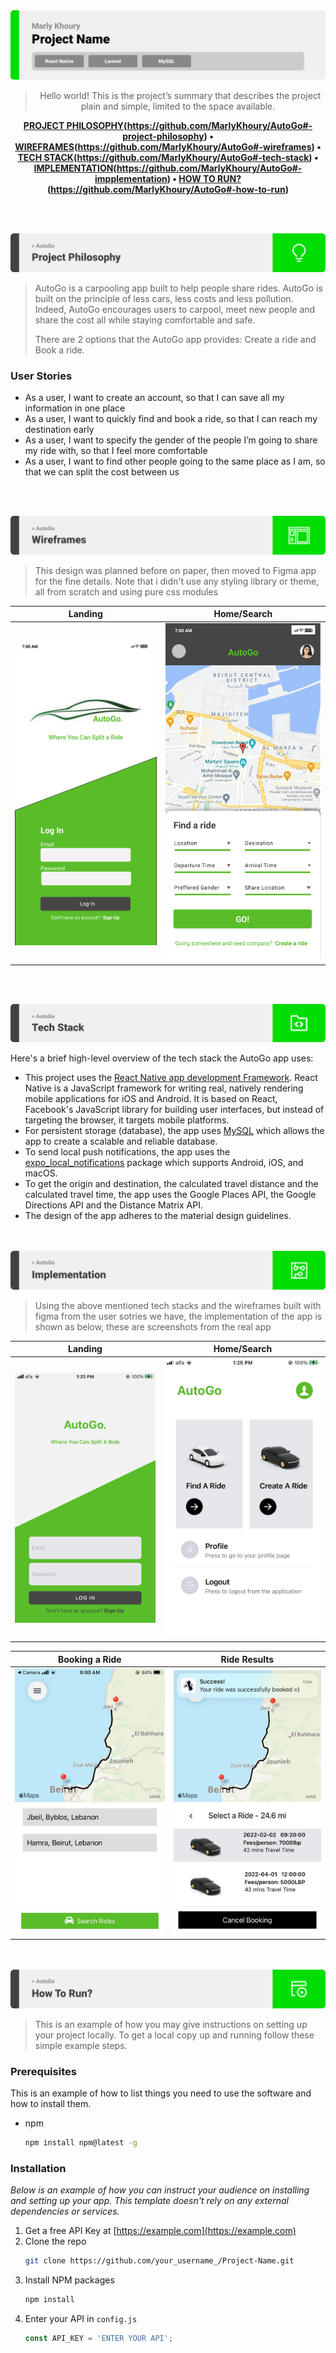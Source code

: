<img src="./readme/title1.svg"/>

<div align="center">

> Hello world! This is the project’s summary that describes the project plain and simple, limited to the space available.  

**[PROJECT PHILOSOPHY](#philosophy)(https://github.com/MarlyKhoury/AutoGo#-project-philosophy) • [WIREFRAMES](#wireframes)(https://github.com/MarlyKhoury/AutoGo#-wireframes) • [TECH STACK](#stacks)(https://github.com/MarlyKhoury/AutoGo#-tech-stack) • [IMPLEMENTATION](#implementation)(https://github.com/MarlyKhoury/AutoGo#-impplementation) • [HOW TO RUN?](#run)(https://github.com/MarlyKhoury/AutoGo#-how-to-run)**

</div>

<br><br>


<img src="./readme/title2.svg" id='philosophy'/>

> AutoGo is a carpooling app built to help people share rides. AutoGo is built on the principle of less cars, less costs and less pollution. Indeed, AutoGo encourages users to carpool, meet new people and share the cost all while staying comfortable and safe.
> 
> There are 2 options that the AutoGo app provides: Create a ride and Book a ride.

### User Stories
- As a user, I want to create an account, so that I can save all my information in one place
- As a user, I want to quickly find and book a ride, so that I can reach my destination early
- As a user, I want to specify the gender of the people I’m going to share my ride with, so that I feel more comfortable
- As a user, I want to find other people going to the same place as I am, so that we can split the cost between us


<br><br>

<img src="./readme/title3.svg" id='wireframes'/>

> This design was planned before on paper, then moved to Figma app for the fine details.
Note that i didn't use any styling library or theme, all from scratch and using pure css modules

| Landing  | Home/Search  |
| -----------------| -----|
| ![Landing](https://github.com/MarlyKhoury/AutoGo/blob/main/Demo/Landing_Page.jpg) | ![Home/Search](https://github.com/MarlyKhoury/AutoGo/blob/main/Demo/Ride_Booking_Page.jpg) |

<!-- | Artists results  | Artist's Albums  |
| -----------------| -----|
| ![Artists results](https://github.com/julescript/spotifyndr/blob/master/demo/Artists_Page.jpg) | ![Artist's Albums](https://github.com/julescript/spotifyndr/blob/master/demo/Albums_Page.jpg) | -->


<br><br>

<img src="./readme/title4.svg" id='stacks'/>

Here's a brief high-level overview of the tech stack the AutoGo app uses:

- This project uses the [React Native app development Framework](https://reactnative.dev/). React Native is a JavaScript framework for writing real, natively rendering mobile applications for iOS and Android. It is based on React, Facebook's JavaScript library for building user interfaces, but instead of targeting the browser, it targets mobile platforms.
- For persistent storage (database), the app uses [MySQL](https://www.mysql.com/) which allows the app to create a scalable and reliable database.
- To send local push notifications, the app uses the [expo_local_notifications](https://docs.expo.dev/versions/latest/sdk/notifications/) package which supports Android, iOS, and macOS.
- To get the origin and destination, the calculated travel distance and the calculated travel time, the app uses the Google Places API, the Google Directions API and the Distance Matrix API.
- The design of the app adheres to the material design guidelines.



<br><br>
<img src="./readme/title5.svg" id='implementation'/>

> Using the above mentioned tech stacks and the wireframes built with figma from the user sotries we have, the implementation of the app is shown as below, these are screenshots from the real app

| Landing  | Home/Search  |
| -----------------| -----|
| ![Landing](https://github.com/MarlyKhoury/AutoGo/blob/main/Demo/unnamed%20(2).jpg) | ![Home/Search](https://github.com/MarlyKhoury/AutoGo/blob/main/Demo/unnamed%20(3).jpg) |

| Booking a Ride  | Ride Results  |
| -----------------| -----|
| ![Booking a Ride](https://github.com/MarlyKhoury/AutoGo/blob/main/Demo/IMG_4631.jpeg) | ![Ride Results](https://github.com/MarlyKhoury/AutoGo/blob/main/Demo/booking.jpg) |


<br><br>
<img src="./readme/title6.svg" id='run'/>


> This is an example of how you may give instructions on setting up your project locally.
To get a local copy up and running follow these simple example steps.

### Prerequisites

This is an example of how to list things you need to use the software and how to install them.
* npm
  ```sh
  npm install npm@latest -g
  ```

### Installation

_Below is an example of how you can instruct your audience on installing and setting up your app. This template doesn't rely on any external dependencies or services._

1. Get a free API Key at [https://example.com](https://example.com)
2. Clone the repo
   ```sh
   git clone https://github.com/your_username_/Project-Name.git
   ```
3. Install NPM packages
   ```sh
   npm install
   ```
4. Enter your API in `config.js`
   ```js
   const API_KEY = 'ENTER YOUR API';
   ```

